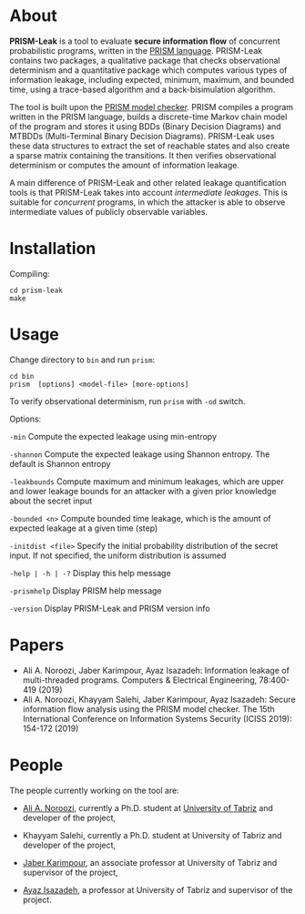 # About
**PRISM-Leak** is a tool to evaluate **secure information flow** of concurrent probabilistic programs, written in the [PRISM language](http://www.prismmodelchecker.org/manual/ThePRISMLanguage/Introduction). PRISM-Leak contains two packages, a qualitative package that checks observational determinism and a quantitative package which computes various types of information leakage, including expected, minimum, maximum, and bounded time, using a trace-based algorithm and a back-bisimulation algorithm.

The tool is built upon the [PRISM model checker](http://www.prismmodelchecker.org/). PRISM compiles a program written in the PRISM language, builds a discrete-time Markov chain model of the program and stores it using BDDs (Binary Decision Diagrams) and MTBDDs (Multi-Terminal Binary Decision Diagrams). PRISM-Leak uses these data structures to extract the set of reachable states and also create a sparse matrix containing the transitions. It then verifies observational determinism or computes the amount of information leakage.

A main difference of PRISM-Leak and other related leakage quantification tools is that PRISM-Leak takes into account *intermediate leakages*. This is suitable for *concurrent* programs, in which the attacker is able to observe intermediate values of publicly observable variables. 

# Installation
Compiling:
```
cd prism-leak
make
```


# Usage
Change directory to `bin` and run `prism`:
```
cd bin
prism  [options] <model-file> [more-options]
```
To verify observational determinism, run `prism` with `-od` switch.

Options:

`-min`  Compute the expected leakage using min-entropy 

`-shannon`  Compute the expected leakage using Shannon entropy. The default is Shannon entropy

`-leakbounds`  Compute maximum and minimum leakages, which are upper and lower leakage bounds for an attacker with a given prior knowledge about the secret input

`-bounded <n>`  Compute bounded time leakage, which is the amount of expected leakage at a given time (step)

`-initdist <file>`  Specify the initial probability distribution of the secret input. If not specified, the uniform distribution is assumed

`-help | -h | -?`  Display this help message

`-prismhelp`  Display PRISM help message

`-version`  Display PRISM-Leak and PRISM version info

# Papers
* Ali A. Noroozi, Jaber Karimpour, Ayaz Isazadeh: Information leakage of multi-threaded programs. Computers & Electrical Engineering, 78:400-419 (2019)
* Ali A. Noroozi, Khayyam Salehi, Jaber Karimpour, Ayaz Isazadeh: Secure information flow analysis using the PRISM model checker. The 15th International Conference on Information Systems Security (ICISS 2019): 154-172 (2019)



# People
The people currently working on the tool are:

* [Ali A. Noroozi](https://alianoroozi.github.io), currently a Ph.D. student at [University of Tabriz](http://tabrizu.ac.ir/en) and developer of the project,

* Khayyam Salehi, currently a Ph.D. student at University of Tabriz and developer of the project,

* [Jaber Karimpour](http://simap.tabrizu.ac.ir/cv/karimpour/?lang=en-gb), an associate professor at University of Tabriz and supervisor of the project,

* [Ayaz Isazadeh](http://isazadeh.net/ayaz), a professor at University of Tabriz and supervisor of the project.

